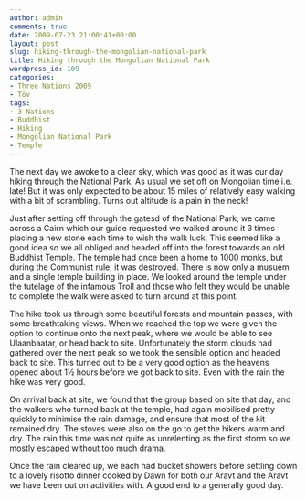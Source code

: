 ```yaml
---
author: admin
comments: true
date: 2009-07-23 21:00:41+00:00
layout: post
slug: hiking-through-the-mongolian-national-park
title: Hiking through the Mongolian National Park
wordpress_id: 109
categories:
- Three Nations 2009
- Töv
tags:
- 3 Nations
- Buddhist
- Hiking
- Mongolian National Park
- Temple
---
```


The next day we awoke to a clear sky, which was good as it was our day hiking through the National Park. As usual we set off on Mongolian time i.e. late! But it was only expected to be about 15 miles of relatively easy walking with a bit of scrambling. Turns out altitude is a pain in the neck!

Just after setting off through the gatesd of the National Park, we came across a Cairn which our guide requested we walked around it 3 times placing a new stone each time to wish the walk luck. This seemed like a good idea so we all obliged and headed off into the forest towards an old Buddhist Temple. The temple had once been a home to 1000 monks, but during the Communist rule, it was destroyed. There is now only a musuem and a single temple building in place. We looked around the temple under the tutelage of the infamous Troll and those who felt they would be unable to complete the walk were asked to turn around at this point.

The hike took us through some beautiful forests and mountain passes, with some breathtaking views. When we reached the top we were given the option to continue onto the next peak, where we would be able to see Ulaanbaatar, or head back to site. Unfortunately the storm clouds had gathered over the next peak so we took the sensible option and headed back to site. This turned out to be a very good option as the heavens opened about 1½ hours before we got back to site. Even with the rain the hike was very good.

On arrival back at site, we found that the group based on site that day, and the walkers who turned back at the temple, had again mobilised pretty quickly to minimise the rain damage, and ensure that most of the kit remained dry. The stoves were also on the go to get the hikers warm and dry. The rain this time was not quite as unrelenting as the first storm so we mostly escaped without too much drama.

Once the rain cleared up, we each had bucket showers before settling down to a lovely risotto dinner cooked by Dawn for both our Aravt and the Aravt we have been out on activities with. A good end to a generally good day.
